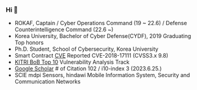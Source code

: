 ### Hi 👋
- ROKAF, Captain / Cyber Operations Command (19 ~ 22.6) / Defense Counterintelligence Command (22.6 ~)
- Korea University, Bachelor of Cyber Defense(CYDF), 2019 Graduating Top honors
- Ph.D. Student, School of Cybersecurity, Korea University
- Smart Contract [CVE](https://github.com/TEAM-C4B/CVE-LIST) Reported CVE-2018-17111 (CVSS3.x 9.8)
- [KITRI BoB Top 10](https://www.kitribob.kr/trainee_walk/hall) Vulnerability Analysis Track 
- [Google Scholar](https://scholar.google.com/citations?user=b6WI4V4AAAAJ) # of Citation 102 / i10-index 3 (2023.6.25.)
- SCIE mdpi Sensors, hindawi Mobile Information System, Security and Communication Networks